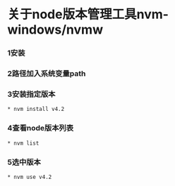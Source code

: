 
# 关于node版本管理工具nvm-windows/nvmw
### 1安装
### 2路径加入系统变量path
### 3安装指定版本
 	* nvm install v4.2  
### 4查看node版本列表
 	* nvm list
### 5选中版本
 	* nvm use v4.2
